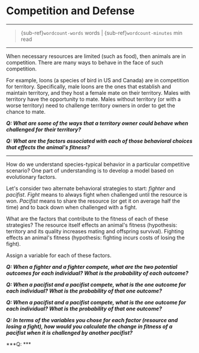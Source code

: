 # Competition and Defense

<hr>

> {sub-ref}`wordcount-words` words | {sub-ref}`wordcount-minutes` min read

<hr>

When necessary resources are limited (such as food), then animals are in competition. There are many ways to behave in the face of such competition. 

For example, loons (a species of bird in US and Canada) are in competition for territory. Specifically, male loons are the ones that establish and maintain territory, and they host a female mate on their territory. Males with territory have the opportunity to mate. Males without territory (or with a worse territory) need to challenge territory owners in order to get the chance to mate. 

***Q: What are some of the ways that a territory owner could behave when challenged for their territory?***

***Q: What are the factors associated with each of those behavioral choices that effects the animal's fitness?***

<hr>

How do we understand species-typical behavior in a particular competitive scenario? One part of understanding is to develop a model based on evolutionary factors. 

Let's consider two alternate behavioral strategies to start: *fighter* and *pacifist*. *Fight* means to always fight when challenged until the resource is won. *Pacifist* means to share the resource (or get it on average half the time) and to back down when challenged with a fight. 

What are the factors that contribute to the fitness of each of these strategies? The resource itself effects an animal's fitness (hypothesis: territory and its quality increases mating and offspring survival). Fighting effects an animal's fitness (hypothesis: fighting incurs costs of losing the fight). 

Assign a variable for each of these factors. 

***Q: When a fighter and a fighter compete, what are the two potential outcomes for each individual? What is the probability of each outcome?***

***Q: When a pacifist and a pacifist compete, what is the one outcome for each individual? What is the probability of that one outcome?***

***Q: When a pacifist and a pacifist compete, what is the one outcome for each individual? What is the probability of that one outcome?***

***Q: In terms of the variables you chose for each factor (resource and losing a fight), how would you calculate the change in fitness of a pacifist when it is challenged by another pacifist?***

***Q: ***
